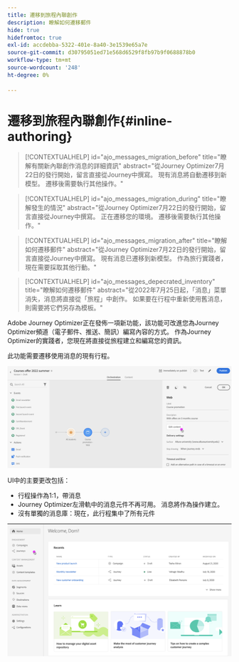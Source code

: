 ```yaml
---
title: 遷移到旅程內聯創作
description: 瞭解如何遷移郵件
hide: true
hidefromtoc: true
exl-id: accdebba-5322-401e-8a40-3e1539e65a7e
source-git-commit: d30795051ed71e568d6529f8fb97b9f0688878b0
workflow-type: tm+mt
source-wordcount: '248'
ht-degree: 0%

---
```


# 遷移到旅程內聯創作{#inline-authoring}


>[!CONTEXTUALHELP]
>id="ajo_messages_migration_before"
>title="瞭解有關新內聯創作消息的詳細資訊"
>abstract="從Journey Optimizer7月22日的發行開始，留言直接從Journey中撰寫。 現有消息將自動遷移到新模型。 遷移後需要執行其他操作。"

>[!CONTEXTUALHELP]
>id="ajo_messages_migration_during"
>title="瞭解發生的情況"
>abstract="從Journey Optimizer7月22日的發行開始，留言直接從Journey中撰寫。 正在遷移您的環境。 遷移後需要執行其他操作。"


>[!CONTEXTUALHELP]
>id="ajo_messages_migration_after"
>title="瞭解如何遷移郵件"
>abstract="從Journey Optimizer7月22日的發行開始，留言直接從Journey中撰寫。 現有消息已遷移到新模型。 作為旅行實踐者，現在需要採取其他行動。"

>[!CONTEXTUALHELP]
>id="ajo_messages_depecrated_inventory"
>title="瞭解如何遷移郵件"
>abstract="從2022年7月25日起，「消息」菜單消失，消息將直接從「旅程」中創作。 如果要在行程中重新使用舊消息，則需要將它們另存為模板。"

Adobe Journey Optimizer正在發佈一項新功能，該功能可改進您為Journey Optimizer頻道（電子郵件、推送、簡訊）編寫內容的方式。 作為Journey Optimizer的實踐者，您現在將直接從旅程建立和編寫您的資訊。

此功能需要遷移使用消息的現有行程。

![](assets/inline-message.png)

UI中的主要更改包括：

* 行程操作為1:1，帶消息
* Journey Optimizer左滑軌中的消息元件不再可用。 消息將作為操作建立。
* 沒有單獨的消息庫：現在，此行程集中了所有元件

![](assets/updated-left-rail.png)